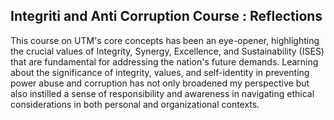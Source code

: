 ## Integriti and Anti Corruption Course : Reflections

This course on UTM's core concepts has been an eye-opener, highlighting the crucial values of Integrity, Synergy, Excellence, and Sustainability (ISES) that are fundamental for addressing the nation's future demands. Learning about the significance of integrity, values, and self-identity in preventing power abuse and corruption has not only broadened my perspective but also instilled a sense of responsibility and awareness in navigating ethical considerations in both personal and organizational contexts.
